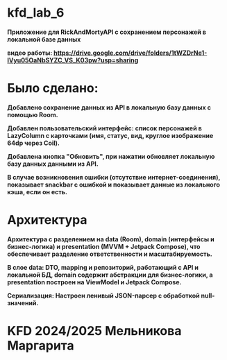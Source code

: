 # kfd_lab_6

<b> Приложение для RickAndMortyAPI с сохранением персонажей в локальной базе данных <b>

  видео работы: https://drive.google.com/drive/folders/1tWZDrNe1-lVyu05OaNbSYZC_VS_K03pw?usp=sharing


# <b> Было сделано: <b>

Добавлено сохранение данных из API в локальную базу данных с помощью Room. 

Добавлен пользовательский интерфейс: список персонажей в LazyColumn с карточками (имя, статус, вид, круглое изображение 64dp через Coil). 

Добавлена кнопка "Обновить", при нажатии обновляет локальную базу данных данными из API. 

В случае возникновения ошибки (отсутствие интернет-соединения), показывает snackbar с ошибкой и показывает данные из локального кэша, если он есть.


# <b> Архитектура <b>

Архитектура с разделением на data (Room), domain (интерфейсы и бизнес-логика) и presentation (MVVM + Jetpack Compose), что обеспечивает разделение ответственности и масштабируемость. 

В слое data: DTO, mapping и репозиторий, работающий с API и локальной БД, domain содержит абстракции для бизнес-логики, а presentation построен на ViewModel и Jetpack Compose.

Сериализация: Настроен ленивый JSON-парсер с обработкой null-значений.



# KFD 2024/2025   Мельникова Маргарита
